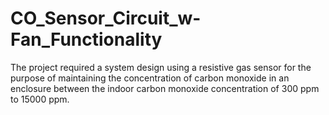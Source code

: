 # CO_Sensor_Circuit_w-Fan_Functionality
The project required a system design using a resistive gas sensor for the purpose of maintaining the concentration of carbon monoxide in an enclosure between the indoor carbon monoxide concentration of 300 ppm to 15000 ppm. 
